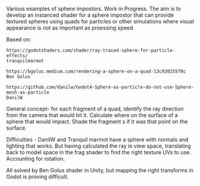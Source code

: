 Various examples of sphere impostors. Work in Progress.
The aim is to develop an instanced shader for a sphere impostor that can 
provide textured spheres using quads for particles or other simulations
where visual appearance is not as important as proessing speed

Based on:

	https://godotshaders.com/shader/ray-traced-sphere-for-particle-effects/
	tranquilmarmot 
	
	https://bgolus.medium.com/rendering-a-sphere-on-a-quad-13c92025570c
	Ben Golus
	
	https://github.com/danilw/Godot4-Sphere-as-particle-do-not-use-Sphere-mesh-as-particle
	DanilW

General concept-
for each fragment of a quad, identify the ray direction from the camera that would hit it.
Calculate where on the surface of a sphere that would impact.
Shade the fragment s if it was that point on the surface.

Difficulties - DanilW and Tranquil marmot have a sphere with normals and lighting that works.
But having calculated the ray in view space, translating back to model space in the frag shader
to find the right texture UVs to use. Accounting for rotation.

All solved by Ben Golus shader in Unity, but mapping the right transforms in Godot is
proving difficult.
